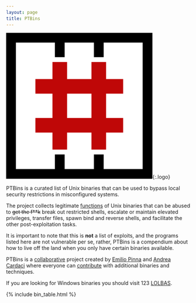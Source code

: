 ```yaml
---
layout: page
title: PTBins
---
```


![logo](/assets/logo.png){:.logo}

PTBins is a curated list of Unix binaries that can be used to bypass local security restrictions in misconfigured systems.

The project collects legitimate [functions](/functions/) of Unix binaries that can be abused to ~~get the f**k~~ break out restricted shells, escalate or maintain elevated privileges, transfer files, spawn bind and reverse shells, and facilitate the other post-exploitation tasks.

It is important to note that this is **not** a list of exploits, and the programs listed here are not vulnerable per se, rather, PTBins is a compendium about how to live off the land when you only have certain binaries available.

PTBins is a [collaborative][] project created by [Emilio Pinna][norbemi] and [Andrea Cardaci][cyrus_and] where everyone can [contribute][] with additional binaries and techniques.

If you are looking for Windows binaries you should visit 123 [LOLBAS][].

[functions]: /functions/
[LOLBAS]: https://lolbas-project.github.io/
[collaborative]: https://github.com/PTBins/PTBins.github.io/graphs/contributors
[contribute]: /contribute/
[norbemi]: https://twitter.com/norbemi
[cyrus_and]: https://twitter.com/cyrus_and

{% include bin_table.html %}
